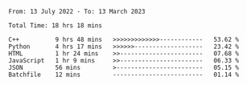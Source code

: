 <!--START_SECTION:waka-->

```text
From: 13 July 2022 - To: 13 March 2023

Total Time: 18 hrs 18 mins

C++          9 hrs 48 mins   >>>>>>>>>>>>>------------   53.62 %
Python       4 hrs 17 mins   >>>>>>-------------------   23.42 %
HTML         1 hr 24 mins    >>-----------------------   07.68 %
JavaScript   1 hr 9 mins     >>-----------------------   06.33 %
JSON         56 mins         >------------------------   05.15 %
Batchfile    12 mins         -------------------------   01.14 %
```

<!--END_SECTION:waka-->

<!---
yvanlok/yvanlok is a ✨ special ✨ repository because its `README.md` (this file) appears on your GitHub profile.
You can click the Preview link to take a look at your changes.
--->
